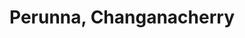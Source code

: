 ---
title: Perunna, Changanacherry
url: /perunna-changanacherry/
latitude: 9.445
longitude: 76.543
---